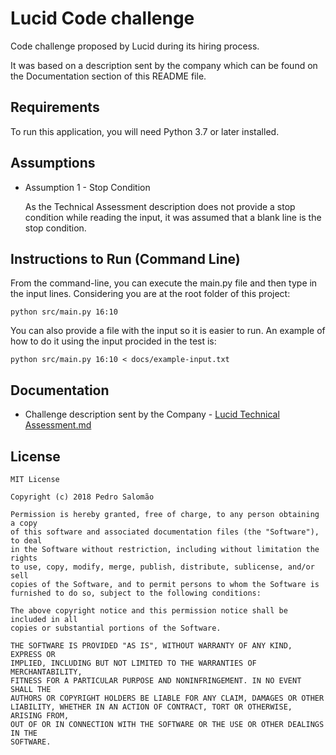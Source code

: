 # Lucid Code challenge

Code challenge proposed by Lucid during its hiring process.

It was based on a description sent by the company which can be found on the 
Documentation section of this README file.

Requirements
-----

To run this application, you will need Python 3.7 or later installed.

Assumptions
-----

 * Assumption 1 - Stop Condition
  
   As the Technical Assessment description does not provide a stop condition 
while reading the input, it was assumed that a blank line is the stop 
condition.

Instructions to Run (Command Line)
---------

From the command-line, you can execute the main.py file and then type in the
input lines. Considering you are at the root folder of this project:

    python src/main.py 16:10
    
You can also provide a file with the input so it is easier to run. An example 
of how to do it using the input procided in the test is:

    python src/main.py 16:10 < docs/example-input.txt


Documentation
---------

 * Challenge description sent by the Company - 
 [Lucid Technical Assessment.md](docs/Lucid%20Technical%20Assessment.md)

License
-------

    MIT License

    Copyright (c) 2018 Pedro Salomão

    Permission is hereby granted, free of charge, to any person obtaining a copy
    of this software and associated documentation files (the "Software"), to deal
    in the Software without restriction, including without limitation the rights
    to use, copy, modify, merge, publish, distribute, sublicense, and/or sell
    copies of the Software, and to permit persons to whom the Software is
    furnished to do so, subject to the following conditions:

    The above copyright notice and this permission notice shall be included in all
    copies or substantial portions of the Software.

    THE SOFTWARE IS PROVIDED "AS IS", WITHOUT WARRANTY OF ANY KIND, EXPRESS OR
    IMPLIED, INCLUDING BUT NOT LIMITED TO THE WARRANTIES OF MERCHANTABILITY,
    FITNESS FOR A PARTICULAR PURPOSE AND NONINFRINGEMENT. IN NO EVENT SHALL THE
    AUTHORS OR COPYRIGHT HOLDERS BE LIABLE FOR ANY CLAIM, DAMAGES OR OTHER
    LIABILITY, WHETHER IN AN ACTION OF CONTRACT, TORT OR OTHERWISE, ARISING FROM,
    OUT OF OR IN CONNECTION WITH THE SOFTWARE OR THE USE OR OTHER DEALINGS IN THE
    SOFTWARE.
